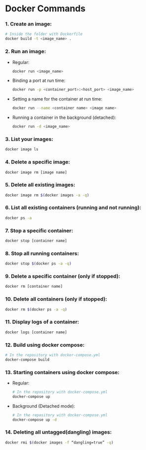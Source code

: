 # Docker Commands

### 1. Create an image:

```bash
# Inside the folder with Dockerfile
docker build -t <image_name> .
```

### 2. Run an image:

- Regular:

  ```bash
  docker run <image_name>
  ```

- Binding a port at run time:

  ```bash
  docker run -p <container_port>:<host_port> <image_name>
  ```

- Setting a name for the container at run time:

  ```bash
  docker run --name <container name> <image name>
  ```

- Running a container in the background (detached):

  ```bash
  docker run -d <image_name>
  ```

### 3. List your images:

```bash
docker image ls
```

### 4. Delete a specific image:

```bash
docker image rm [image name]
```

### 5. Delete all existing images:

```bash
docker image rm $(docker images -a -q)
```

### 6. List all existing containers (running and not running):

```bash
docker ps -a
```

### 7. Stop a specific container:

```bash
docker stop [container name]
```

### 8. Stop all running containers:

```bash
docker stop $(docker ps -a -q)
```

### 9. Delete a specific container (only if stopped):

```bash
docker rm [container name]
```

### 10. Delete all containers (only if stopped):

```bash
docker rm $(docker ps -a -q)
```

### 11. Display logs of a container:

```bash
docker logs [container name]
```

### 12. Build using docker compose:

```bash
# In the repository with docker-compose.yml
docker-compose build
```

### 13. Starting containers using docker compose:

- Regular:

  ```bash
  # In the repository with docker-compose.yml
  docker-compose up
  ```

- Background (Detached mode):

  ```bash
  # In the repository with docker-compose.yml
  docker-compose up -d
  ```

### 14. Deleting all untagged(dangling) images:

```bash
docker rmi $(docker images -f “dangling=true” -q)
```
